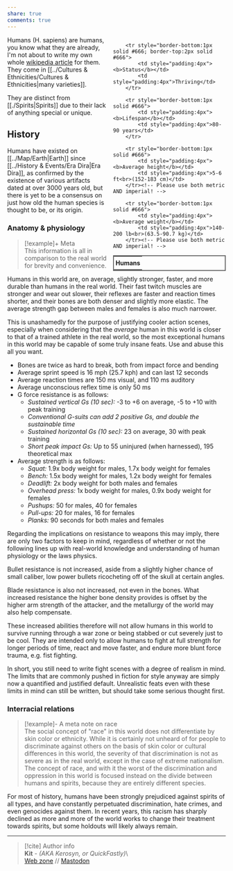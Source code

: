 ```yaml
---  
share: true  
comments: true  
---  
```

<div style="float:right; clear:right; width:260px; margin:0 0 0 14; border-collapse:collapse">  
  <table style="float:right; clear:right; width:260px; margin:0 0 0 14; border:2px solid #666; line-height:1.5; border-collapse:collapse; font-size:smaller">  
	<tr>  
		<th colspan="2" style="border-bottom:2px solid #666; font-size:larger; padding:4px; text-align:center">Humans</th>  
	</tr>  
	  
		<tr style="border-bottom:1px solid #666; border-top:2px solid #666">  
			<td style="padding:4px"><b>Status</b></td>  
			<td style="padding:4px">Thriving</td>  
		</tr>  
	  
		<tr style="border-bottom:1px solid #666">  
			<td style="padding:4px"><b>Lifespan</b></td>  
			<td style="padding:4px">80-90 years</td>  
		</tr>  
	  
		<tr style="border-bottom:1px solid #666">  
			<td style="padding:4px"><b>Average height</b></td>  
			<td style="padding:4px">5-6 ft<br>(152-183 cm)</td>  
		</tr><!-- Please use both metric AND imperial! -->  
		  
		<tr style="border-bottom:1px solid #666">  
			<td style="padding:4px"><b>Average weight</b></td>  
			<td style="padding:4px">140-200 lb<br>(63.5-90.7 kg)</td>  
		</tr><!-- Please use both metric AND imperial! -->  
		  
  </table>  
</div>  
  
Humans (H. sapiens) are humans, you know what they are already, I'm not about to write my own whole [wikipedia article](https://en.wikipedia.org/wiki/Human) for them. They come in [[../Cultures & Ethnicities/Cultures & Ethnicities|many varieties]].  
  
They are distinct from [[./Spirits|Spirits]] due to their lack of anything special or unique.  
  
## History  
  
Humans have existed on [[../Map/Earth|Earth]] since [[../History & Events/Era Dira|Era Dira]], as confirmed by the existence of various artifacts dated at over 3000 years old, but there is yet to be a consensus on just how old the human species is thought to be, or its origin.  
  
### Anatomy & physiology  
  
> [!example]+ Meta  
> This information is all in comparison to the real world for brevity and convenience.  
  
Humans in this world are, on average, slightly stronger, faster, and more durable than humans in the real world. Their fast twitch muscles are stronger and wear out slower, their reflexes are faster and reaction times shorter, and their bones are both denser and slightly more elastic. The average strength gap between males and females is also much narrower.  
  
This is unashamedly for the purpose of justifying cooler action scenes, especially when considering that the *average* human in this world is closer to that of a trained athlete in the real world, so the most exceptional humans in this world may be capable of some truly insane feats. Use and abuse this all you want.  
  
- Bones are twice as hard to break, both from impact force and bending  
- Average sprint speed is 16 mph (25.7 kph) and can last 12 seconds  
- Average reaction times are 150 ms visual, and 110 ms auditory  
- Average unconscious reflex time is only 50 ms  
- G force resistance is as follows:  
	- *Sustained vertical Gs (10 sec):* -3 to +6 on average, -5 to +10 with peak training  
	- *Conventional G-suits can add 2 positive Gs, and double the sustainable time*  
	- *Sustained horizontal Gs (10 sec):* 23 on average, 30 with peak training  
	- *Short peak impact Gs:* Up to 55 uninjured (when harnessed), 195 theoretical max  
- Average strength is as follows:  
	- *Squat:* 1.9x body weight for males, 1.7x body weight for females  
	- *Bench:* 1.5x body weight for males, 1.2x body weight for females  
	- *Deadlift:* 2x body weight for both males and females  
	- *Overhead press:* 1x body weight for males, 0.9x body weight for females  
	- *Pushups:* 50 for males, 40 for females  
	- *Pull-ups:* 20 for males, 16 for females  
	- *Planks:* 90 seconds for both males and females  
  
Regarding the implications on resistance to weapons this may imply, there are only two factors to keep in mind, regardless of whether or not the following lines up with real-world knowledge and understanding of human physiology or the laws physics.  
  
Bullet resistance is not increased, aside from a slightly higher chance of small caliber, low power bullets ricocheting off of the skull at certain angles.  
  
Blade resistance is also not increased, not even in the bones. What increased resistance the higher bone density provides is offset by the higher arm strength of the attacker, and the metallurgy of the world may also help compensate.  
  
These increased abilities therefore will not allow humans in this world to survive running through a war zone or being stabbed or cut severely just to be cool. They are intended only to allow humans to fight at full strength for longer periods of time, react and move faster, and endure more blunt force trauma, e.g. fist fighting.  
  
In short, you still need to write fight scenes with a degree of realism in mind. The limits that are commonly pushed in fiction for style anyway are simply now a quantified and justified default. Unrealistic feats even with these limits in mind can still be written, but should take some serious thought first.  
  
### Interracial relations  
  
> [!example]- A meta note on race  
> The social concept of "race" in this world does not differentiate by skin color or ethnicity. While it is certainly not unheard of for people to discriminate against others on the basis of skin color or cultural differences in this world, the severity of that discrimination is not as severe as in the real world, except in the case of extreme nationalism. The concept of race, and with it the worst of the discrimination and oppression in this world is focused instead on the divide between humans and spirits, because they are entirely different species.  
  
For most of history, humans have been strongly prejudiced against spirits of all types, and have constantly perpetuated discrimination, hate crimes, and even genocides against them. In recent years, this racism has sharply declined as more and more of the world works to change their treatment towards spirits, but some holdouts will likely always remain.  
  
-----  
> [!cite] Author info  
> **Kit** - *(AKA Kerosyn, or QuickFastly)*\  
> [Web zone](https://kitabe.link) // [Mastodon](https://social.tripulse.net/@kit)